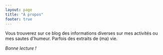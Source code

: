 ```yaml
---
layout: page
title: "À propos"
footer: true
---
```

Vous trouverez sur ce blog des informations diverses sur mes activités ou mes sautes d'humeur.
Parfois des extraits de (ma) vie.

_Bonne lecture !_

